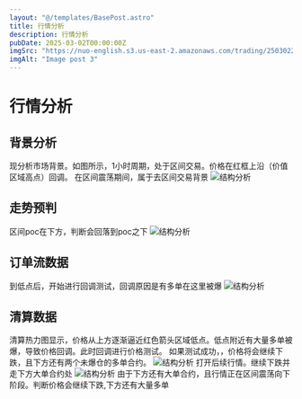 ```yaml
---
layout: "@/templates/BasePost.astro"
title: 行情分析
description: 行情分析
pubDate: 2025-03-02T00:00:00Z
imgSrc: "https://nuo-english.s3.us-east-2.amazonaws.com/trading/2503022000/tradingview2.jpg"
imgAlt: "Image post 3"
---
```

# 行情分析
## 背景分析
现分析市场背景。如图所示，1小时周期，处于区间交易。价格在红框上沿（价值区域高点）回调。
在区间震荡期间，属于去区间交易背景
![结构分析](https://nuo-english.s3.us-east-2.amazonaws.com/trading/2503022000/tradingview2.jpg)
## 走势预判
区间poc在下方，判断会回落到poc之下
![结构分析](https://nuo-english.s3.us-east-2.amazonaws.com/trading/2503022000/tradingview1.jpg)
## 订单流数据
到低点后，开始进行回调测试，回调原因是有多单在这里被爆
![结构分析](https://nuo-english.s3.us-east-2.amazonaws.com/trading/2503022000/tradinglite1.jpg)
## 清算数据
清算热力图显示，价格从上方逐渐逼近红色箭头区域低点。低点附近有大量多单被爆，导致价格回调。此时回调进行价格测试。
如果测试成功，，价格将会继续下跌，且下方还有两个未爆仓的多单合约。
![结构分析](https://nuo-english.s3.us-east-2.amazonaws.com/trading/2503022000/hyblock1.jpg)
打开后续行情。继续下跌并走下方大单合约处
![结构分析](https://nuo-english.s3.us-east-2.amazonaws.com/trading/2503022000/hyblock2.jpg)
由于下方还有大单合约，且行情正在区间震荡向下阶段。判断价格会继续下跌,下方还有大量多单





